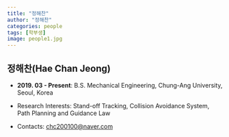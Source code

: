 ```yaml
---
title: "정해찬"
author: "정해찬"
categories: people
tags: [학부생]
image: people1.jpg
---
```


## 정해찬(Hae Chan Jeong)

* **2019. 03 - Present**: B.S. Mechanical Engineering, Chung-Ang University, Seoul, Korea

* Research Interests: Stand-off Tracking, Collision Avoidance System, Path Planning and Guidance Law

* Contacts:  chc200100@naver.com
